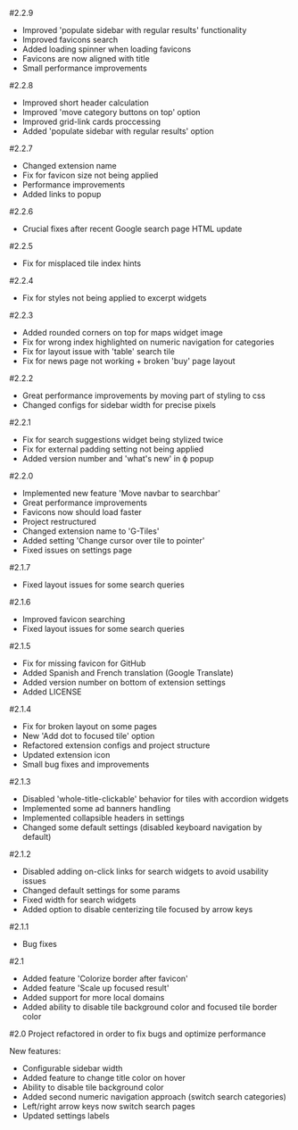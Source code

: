 #2.2.9
- Improved 'populate sidebar with regular results' functionality
- Improved favicons search
- Added loading spinner when loading favicons
- Favicons are now aligned with title
- Small performance improvements

#2.2.8 
- Improved short header calculation
- Improved 'move category buttons on top' option
- Improved grid-link cards proccessing
- Added 'populate sidebar with regular results' option

#2.2.7
- Changed extension name
- Fix for favicon size not being applied
- Performance improvements
- Added links to popup

#2.2.6
- Crucial fixes after recent Google search page HTML update

#2.2.5
- Fix for misplaced tile index hints

#2.2.4
- Fix for styles not being applied to excerpt widgets

#2.2.3
- Added rounded corners on top for maps widget image
- Fix for wrong index highlighted on numeric navigation for categories
- Fix for layout issue with 'table' search tile
- Fix for news page not working + broken 'buy' page layout

#2.2.2
- Great performance improvements by moving part of styling to css
- Changed configs for sidebar width for precise pixels

#2.2.1
- Fix for search suggestions widget being stylized twice
- Fix for external padding setting not being applied
- Added version number and 'what's new' in ф popup

#2.2.0
- Implemented new feature 'Move navbar to searchbar'
- Great performance improvements
- Favicons now should load faster
- Project restructured
- Changed extension name to 'G-Tiles'
- Added setting 'Change cursor over tile to pointer'
- Fixed issues on settings page

#2.1.7
- Fixed layout issues for some search queries

#2.1.6
- Improved favicon searching
- Fixed layout issues for some search queries

#2.1.5
- Fix for missing favicon for GitHub
- Added Spanish and French translation (Google Translate)
- Added version number on bottom of extension settings
- Added LICENSE

#2.1.4
- Fix for broken layout on some pages
- New 'Add dot to focused tile' option
- Refactored extension configs and project structure
- Updated extension icon
- Small bug fixes and improvements

#2.1.3
- Disabled 'whole-title-clickable' behavior for tiles with accordion widgets
- Implemented some ad banners handling
- Implemented collapsible headers in settings
- Changed some default settings (disabled keyboard navigation by default)

#2.1.2
- Disabled adding on-click links for search widgets to avoid usability issues
- Changed default settings for some params
- Fixed width for search widgets 
- Added option to disable centerizing tile focused by arrow keys

#2.1.1
- Bug fixes

#2.1
- Added feature 'Colorize border after favicon'
- Added feature 'Scale up focused result'
- Added support for more local domains
- Added ability to disable tile background color and focused tile border color

#2.0
Project refactored in order to fix bugs and optimize performance

New features:
- Configurable sidebar width
- Added feature to change title color on hover
- Ability to disable tile background color
- Added second numeric navigation approach (switch search categories)
- Left/right arrow keys now switch search pages
- Updated settings labels


